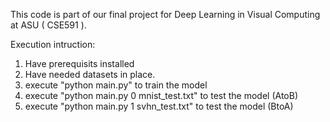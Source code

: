 This code is part of our final project for Deep Learning in Visual Computing at ASU ( CSE591 ).

Execution intruction: 
1. Have prerequisits installed
2. Have needed datasets in place.
3. execute "python main.py" to train the model
4. execute "python main.py 0 mnist_test.txt" to test the model (AtoB)
5. execute "python main.py 1 svhn_test.txt" to test the model (BtoA)
